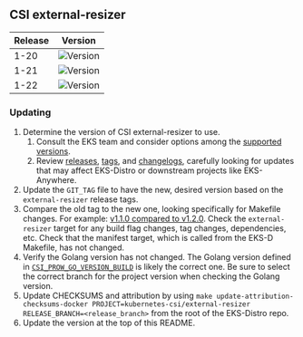 ## CSI external-resizer

| Release | Version                                                      |
|---------|--------------------------------------------------------------|
| 1-20    | ![Version](https://img.shields.io/badge/version-v1.5.0-blue) |
| 1-21    | ![Version](https://img.shields.io/badge/version-v1.5.0-blue) |
| 1-22    | ![Version](https://img.shields.io/badge/version-v1.5.0-blue) |


### Updating

1. Determine the version of CSI external-resizer to use.
   1. Consult the EKS team and consider options among the 
      [supported versions](https://kubernetes-csi.github.io/docs/external-resizer.html#supported-versions). 
   2. Review [releases](https://github.com/kubernetes-csi/external-resizer/releases),
      [tags](https://github.com/kubernetes-csi/external-resizer/tags),
      and [changelogs](https://github.com/kubernetes-csi/external-resizer/tree/master/CHANGELOG),
      carefully looking for updates that may affect EKS-Distro or downstream 
      projects like EKS-Anywhere.
2. Update the `GIT_TAG` file to have the new, desired version based on the 
   `external-resizer` release tags.
3. Compare the old tag to the new one, looking specifically for Makefile changes.
   For example:
   [v1.1.0 compared to v1.2.0](https://github.com/kubernetes-csi/external-resizer/compare/v1.1.0...v1.2.0).
   Check the `external-resizer` target for any build flag changes, tag 
   changes, dependencies, etc. Check that the manifest target, which is called
   from the EKS-D Makefile, has not changed.
4. Verify the Golang version has not changed. The Golang version defined in
   [`CSI_PROW_GO_VERSION_BUILD`](https://github.com/kubernetes-csi/external-resizer/blob/v1.5.0/release-tools/prow.sh#L89)
   is likely the correct one. Be sure to select the correct branch for the
   project version when checking the Golang version.
5. Update CHECKSUMS and attribution by using
   `make update-attribution-checksums-docker PROJECT=kubernetes-csi/external-resizer RELEASE_BRANCH=<release_branch>` 
   from the root of the EKS-Distro repo.
6. Update the version at the top of this README.
